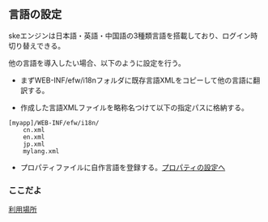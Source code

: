 ## 言語の設定

skeエンジンは日本語・英語・中国語の3種類言語を搭載しており、ログイン時切り替えできる。

他の言語を導入したい場合、以下のように設定を行う。
- まずWEB-INF/efw/i18nフォルダに既存言語XMLをコピーして他の言語に翻訳する。

- 作成した言語XMLファイルを略称名つけて以下の指定パスに格納する。

```
[myapp]/WEB-INF/efw/i18n/
	cn.xml
	en.xml
	jp.xml
	mylang.xml
```
- プロパティファイルに自作言語を登録する。[プロパティの設定へ](properties.md)

### ここだよ
[利用場所](https://efwgrp.github.io/ske/svg/design.languages.svg)
